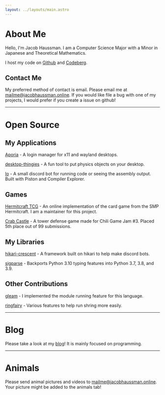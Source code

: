```yaml
---
layout: ../layouts/main.astro
---
```


# About Me
Hello, I'm Jacob Haussman. I am a Computer Science Major with a Minor in Japanese and Theoretical Mathematics.

I host my code on [Github](https://github.com/zunda-arrow) and [Codeberg](https://codeberg.org/zunda-arrow).

## Contact Me
My preferred method of contact is email. Please email me at [mailme@jacobhaussman.online](mailto:mailme@jacobhaussman.online).
If you would like file a bug with one of my projects, I would prefer if you create a issue on github!

<hr>

# Open Source

## My Applications
[Aporia](https://github.com/zunda-arrow/aporia) - A login manager for x11 and wayland desktops.

[desktop-thingies](https://github.com/zunda-arrow/desktop-thingies) - A fun tool to put physics objects on your desktop.

[Io](https://github.com/zunda-arrow/io) - A small discord bot for running code or seeing the assembly output. Built with Piston and Compiler Explorer.

## Games
[Hermitcraft TCG](https://github.com/hc-tcg/hc-tcg) - An online implementation of the card game from the SMP Hermitcraft. I am
a maintainer for this project.

[Crab Castle](https://jacobhaussman.itch.io/crab-castle) - A tower defense game made for Chili Game Jam #3. Placed 5th place out of 99 submissions.

## My Libraries
[hikari-crescent](https://github.com/hikari-crescent/hikari-crescent) - A framework built on hikari to help make discord bots.

[sigparse](https://github.com/zunda-arrow/sigparse) - Backports Python 3.10 typing features into Python 3.7, 3.8, and 3.9.

## Other Contributions
[gleam](https://gleam.run/) - I implemented the module running feature for this language.

[ringfairy](https://github.com/k3rs3d/ringfairy) - Various features to help run shring more easily.

<hr>

# Blog

Please take a look at my [blog](/blog/)! It is mainly focused on programming.

<hr>

# Animals

Please send animal pictures and videos to [mailme@jacobhaussman.online](mailto:mailme@jacobhaussman.online).
Your picture might be added to the animals tab!


